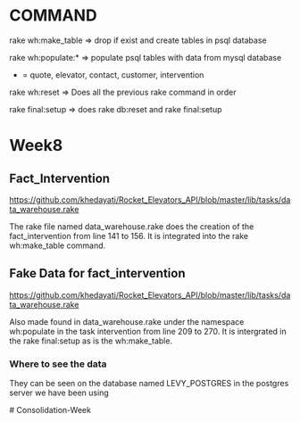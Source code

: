 # COMMAND

rake wh:make_table  => drop if exist and create tables in psql database

rake wh:populate:* => populate psql tables with data from mysql database 

* = quote, elevator, contact, customer, intervention

rake wh:reset => Does all the previous rake command in order

rake final:setup  => does rake db:reset and rake final:setup


# Week8
## Fact_Intervention
https://github.com/khedayati/Rocket_Elevators_API/blob/master/lib/tasks/data_warehouse.rake

The rake file named data_warehouse.rake does the creation of the fact_intervention from line 141 to 156.
It is integrated into the rake wh:make_table command.

## Fake Data for fact_intervention
https://github.com/khedayati/Rocket_Elevators_API/blob/master/lib/tasks/data_warehouse.rake

Also made found in data_warehouse.rake under the namespace wh:populate in the task intervention from line 209 to 270.
It is intergrated in the rake final:setup as is the wh:make_table.
### Where to see the data
They can be seen on the database named LEVY_POSTGRES in the postgres server we have been using

#   C o n s o l i d a t i o n - W e e k  
 